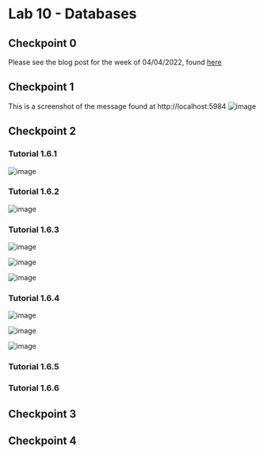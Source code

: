 # Lab 10 - Databases

## Checkpoint 0

Please see the blog post for the week of 04/04/2022, found [here](https://github.com/emkulka/oss-repo-template/wiki/Weekly-Blog)

## Checkpoint 1
This is a screenshot of the message found at http://localhost:5984
![image](https://user-images.githubusercontent.com/25308429/161283935-22877cef-ce25-4e2a-b10a-e79309c5dc72.png)

## Checkpoint 2

### Tutorial 1.6.1
![image](https://user-images.githubusercontent.com/25308429/161288530-0e6d9c7d-90b0-4731-b7dd-7ed39481c94f.png)

### Tutorial 1.6.2
![image](https://user-images.githubusercontent.com/25308429/161288963-f60a77e4-7c54-45e8-93e2-de44e25bdbb3.png)

### Tutorial 1.6.3
![image](https://user-images.githubusercontent.com/25308429/161289348-c38be20b-c31d-4137-b586-b709b789f7f5.png)

![image](https://user-images.githubusercontent.com/25308429/161289569-0e08ab4c-dddf-46a6-a20c-5cba4d216f82.png)

![image](https://user-images.githubusercontent.com/25308429/161289689-f9037a8b-ef7d-4190-873f-3f18583746e5.png)

### Tutorial 1.6.4
![image](https://user-images.githubusercontent.com/25308429/161290987-32066765-9ea0-4127-be77-474710ba79ad.png)

![image](https://user-images.githubusercontent.com/25308429/161291079-4c6d1917-3981-4f99-b01f-4f9a296c0805.png)

![image](https://user-images.githubusercontent.com/25308429/161291196-1231f911-4256-4f82-97c0-9598dfb01a39.png)

### Tutorial 1.6.5

### Tutorial 1.6.6

## Checkpoint 3

## Checkpoint 4
